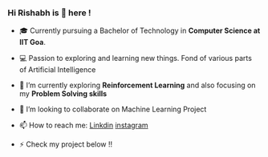### Hi Rishabh is 👋 here !

<!--
**RT-1904129/RT-1904129** is a ✨ _special_ ✨ repository because its `README.md` (this file) appears on your GitHub profile.
-->

- 🎓 Currently pursuing a Bachelor of Technology in **Computer Science at IIT Goa**.
- 💻 Passion to exploring and learning new things. Fond of various parts of Artificial Intelligence
- 🌱 I’m currently exploring **Reinforcement Learning** and also focusing on my **Problem Solving skills**
- 👯 I’m looking to collaborate on Machine Learning Project 
- 📫 How to reach me: [Linkdin](https://www.linkedin.com/in/rishabh-tripathi-70707b1a0/) [instagram](https://www.instagram.com/rishabh.tripathi.19041/)

- ⚡ Check my project below !!
